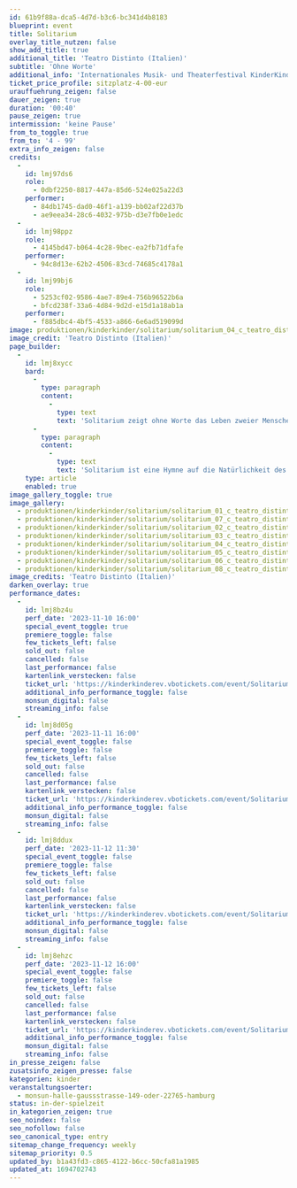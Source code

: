 ```yaml
---
id: 61b9f88a-dca5-4d7d-b3c6-bc341d4b8183
blueprint: event
title: Solitarium
overlay_title_nutzen: false
show_add_title: true
additional_title: 'Teatro Distinto (Italien)'
subtitle: 'Ohne Worte'
additional_info: 'Internationales Musik- und Theaterfestival KinderKinder'
ticket_price_profile: sitzplatz-4-00-eur
urauffuehrung_zeigen: false
dauer_zeigen: true
duration: '00:40'
pause_zeigen: true
intermission: 'keine Pause'
from_to_toggle: true
from_to: '4 - 99'
extra_info_zeigen: false
credits:
  -
    id: lmj97ds6
    role:
      - 0dbf2250-8817-447a-85d6-524e025a22d3
    performer:
      - 84db1745-dad0-46f1-a139-bb02af22d37b
      - ae9eea34-28c6-4032-975b-d3e7fb0e1edc
  -
    id: lmj98ppz
    role:
      - 4145bd47-b064-4c28-9bec-ea2fb71dfafe
    performer:
      - 94c8d13e-62b2-4506-83cd-74685c4178a1
  -
    id: lmj99bj6
    role:
      - 5253cf02-9586-4ae7-89e4-756b96522b6a
      - bfcd238f-33a6-4d84-9d2d-e15d1a18ab1a
    performer:
      - f885dbc4-4bf5-4533-a866-6e6ad519099d
image: produktionen/kinderkinder/solitarium/solitarium_04_c_teatro_distinto.jpg
image_credit: 'Teatro Distinto (Italien)'
page_builder:
  -
    id: lmj8xycc
    bard:
      -
        type: paragraph
        content:
          -
            type: text
            text: 'Solitarium zeigt ohne Worte das Leben zweier Menschen, nur mit Bildern und Klängen. Die Zwei leben – getrennt durch eine imaginäre Mauer – in ihrer eigenen, alltäglichen Einsamkeit. Sie sehnen sich nach Freundschaft. Kleine Gesten, flüchtige Blicke und das Geräusch ihrer Schritte auf dem Kies ermöglichen es ihnen nach und nach, ihre Schüchternheit zu überwinden und einander ohne Angst zu begegnen.'
      -
        type: paragraph
        content:
          -
            type: text
            text: 'Solitarium ist eine Hymne auf die Natürlichkeit des Augenblicks, auf die Beziehungen, die sich aus Blicken, kleinen Gesten und aus dem Moment heraus entwickeln.'
    type: article
    enabled: true
image_gallery_toggle: true
image_gallery:
  - produktionen/kinderkinder/solitarium/solitarium_01_c_teatro_distinto.jpg
  - produktionen/kinderkinder/solitarium/solitarium_07_c_teatro_distinto.jpg
  - produktionen/kinderkinder/solitarium/solitarium_02_c_teatro_distinto.jpg
  - produktionen/kinderkinder/solitarium/solitarium_03_c_teatro_distinto.jpg
  - produktionen/kinderkinder/solitarium/solitarium_04_c_teatro_distinto.jpg
  - produktionen/kinderkinder/solitarium/solitarium_05_c_teatro_distinto.jpg
  - produktionen/kinderkinder/solitarium/solitarium_06_c_teatro_distinto.jpg
  - produktionen/kinderkinder/solitarium/solitarium_08_c_teatro_distinto.jpg
image_credits: 'Teatro Distinto (Italien)'
darken_overlay: true
performance_dates:
  -
    id: lmj8bz4u
    perf_date: '2023-11-10 16:00'
    special_event_toggle: true
    premiere_toggle: false
    few_tickets_left: false
    sold_out: false
    cancelled: false
    last_performance: false
    kartenlink_verstecken: false
    ticket_url: 'https://kinderkinderev.vbotickets.com/event/Solitarium/106796'
    additional_info_performance_toggle: false
    monsun_digital: false
    streaming_info: false
  -
    id: lmj8d05g
    perf_date: '2023-11-11 16:00'
    special_event_toggle: false
    premiere_toggle: false
    few_tickets_left: false
    sold_out: false
    cancelled: false
    last_performance: false
    kartenlink_verstecken: false
    ticket_url: 'https://kinderkinderev.vbotickets.com/event/Solitarium/106796'
    additional_info_performance_toggle: false
    monsun_digital: false
    streaming_info: false
  -
    id: lmj8ddux
    perf_date: '2023-11-12 11:30'
    special_event_toggle: false
    premiere_toggle: false
    few_tickets_left: false
    sold_out: false
    cancelled: false
    last_performance: false
    kartenlink_verstecken: false
    ticket_url: 'https://kinderkinderev.vbotickets.com/event/Solitarium/106796'
    additional_info_performance_toggle: false
    monsun_digital: false
    streaming_info: false
  -
    id: lmj8ehzc
    perf_date: '2023-11-12 16:00'
    special_event_toggle: false
    premiere_toggle: false
    few_tickets_left: false
    sold_out: false
    cancelled: false
    last_performance: false
    kartenlink_verstecken: false
    ticket_url: 'https://kinderkinderev.vbotickets.com/event/Solitarium/106796'
    additional_info_performance_toggle: false
    monsun_digital: false
    streaming_info: false
in_presse_zeigen: false
zusatsinfo_zeigen_presse: false
kategorien: kinder
veranstaltungsoerter:
  - monsun-halle-gaussstrasse-149-oder-22765-hamburg
status: in-der-spielzeit
in_kategorien_zeigen: true
seo_noindex: false
seo_nofollow: false
seo_canonical_type: entry
sitemap_change_frequency: weekly
sitemap_priority: 0.5
updated_by: b1a43fd3-c865-4122-b6cc-50cfa81a1985
updated_at: 1694702743
---
```


